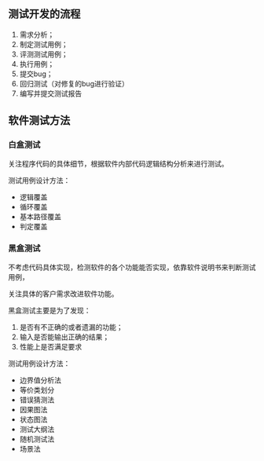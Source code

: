 ## 测试开发的流程
1. 需求分析；
2. 制定测试用例；
3. 评测测试用例；
4. 执行用例；
5. 提交bug；
6. 回归测试（对修复的bug进行验证）
7. 编写并提交测试报告

## 软件测试方法
### 白盒测试
关注程序代码的具体细节，根据软件内部代码逻辑结构分析来进行测试。

测试用例设计方法：
* 逻辑覆盖
* 循环覆盖
* 基本路径覆盖
* 判定覆盖

### 黑盒测试
不考虑代码具体实现，检测软件的各个功能能否实现，依靠软件说明书来判断测试用例，

关注具体的客户需求改进软件功能。

黑盒测试主要是为了发现：
1. 是否有不正确的或者遗漏的功能；
2. 输入是否能输出正确的结果；
3. 性能上是否满足要求

测试用例设计方法：
* 边界值分析法
* 等价类划分 
* 错误猜测法 
* 因果图法
* 状态图法
* 测试大纲法 
* 随机测试法
* 场景法